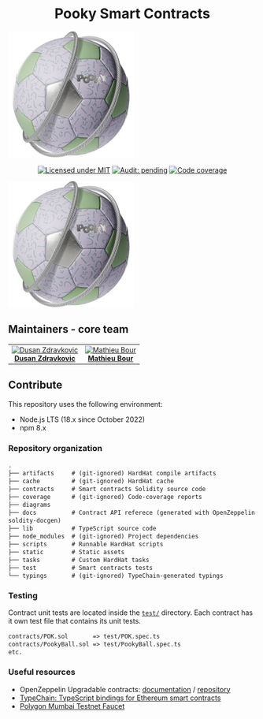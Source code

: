 <p align="center">
  <h1 align="center">Pooky Smart Contracts</h1>

  <img src="static/pookyball.png" alt="Pookyball visual example"/>

  <p align="center">
    <a href="LICENSE"><img src="https://img.shields.io/badge/license-MIT-blue?style=flat-square" alt="Licensed under MIT"></a>
    <a href="#"><img src="https://img.shields.io/badge/audit-pending-yellowgreen?style=flat-square" alt="Audit: pending"></a>
    <a href=""><img src="https://img.shields.io/codecov/c/gh/pooky-labs/smart-contracts?logo=codecov&style=flat-square&token=Ks4qCi1bN3" alt="Code coverage"></a>
  </p>
</p>

![Pookyball Epic Alpha](static/pookyball.png)

## Maintainers - core team

<table>
  <tr>
    <td align="center">
      <a href="https://github.com/DuXXuD">
        <img src="https://avatars.githubusercontent.com/u/12116005?v=3?s=150" width="150px;" alt="Dusan Zdravkovic"/>
        <br />
        <b>Dusan Zdravkovic</b>
      </a>
    </td>
    <td align="center">
      <a href="https://github.com/mathieu-bour">
        <img src="https://avatars.githubusercontent.com/u/21281702?v=3?s=150" width="150px;" alt="Mathieu Bour"/>
        <br />
        <b>Mathieu Bour</b>
      </a>
    </td>
  </tr>
</table>

## Contribute

This repository uses the following environment:

- Node.js LTS (18.x since October 2022)
- npm 8.x

### Repository organization

```
.
├── artifacts     # (git-ignored) HardHat compile artifacts
├── cache         # (git-ignored) HardHat cache
├── contracts     # Smart contracts Solidity source code
├── coverage      # (git-ignored) Code-coverage reports
├── diagrams
├── docs          # Contract API referece (generated with OpenZeppelin soldity-docgen)
├── lib           # TypeScript source code
├── node_modules  # (git-ignored) Project dependencies
├── scripts       # Runnable HardHat scripts
├── static        # Static assets
├── tasks         # Custom HardHat tasks
├── test          # Smart contracts tests
└── typings       # (git-ignored) TypeChain-generated typings
```

### Testing

Contract unit tests are located inside the [`test/`](./test) directory. Each contract has it own test file that contains
its unit tests.

```
contracts/POK.sol       => test/POK.spec.ts
contracts/PookyBall.sol => test/PookyBall.spec.ts
etc.
```

### Useful resources

- OpenZeppelin Upgradable contracts: [documentation](https://docs.openzeppelin.com/upgrades-plugins/1.x/writing-upgradeable) / [repository](https://github.com/OpenZeppelin/openzeppelin-contracts-upgradeable#readme)
- [TypeChain: TypeScript bindings for Ethereum smart contracts](https://github.com/dethcrypto/TypeChain)
- [Polygon Mumbai Testnet Faucet](https://mumbaifaucet.com/)
